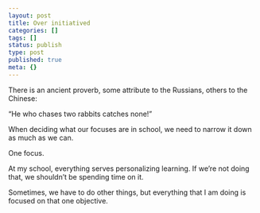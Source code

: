 ```yaml
---
layout: post
title: Over initiatived
categories: []
tags: []
status: publish
type: post
published: true
meta: {}
---
```


There is an ancient proverb, some attribute to the Russians, others to the Chinese:

“He who chases two rabbits catches none!”

When deciding what our focuses are in school, we need to narrow it down as much as we can.

One focus.

At my school, everything serves personalizing learning. If we’re not doing that, we shouldn’t be spending time on it.

Sometimes, we have to do other things, but everything that I am doing is focused on that one objective.
